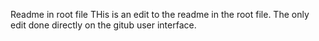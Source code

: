 Readme in root file
THis is an edit to the readme in the root file. The only edit done directly on the gitub user interface.

